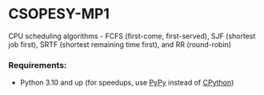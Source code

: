 # CSOPESY-MP1
CPU scheduling algorithms - FCFS (first-come, first-served), SJF (shortest job first), SRTF (shortest remaining time first), and RR (round-robin)

### Requirements:
- Python 3.10 and up (for speedups, use [PyPy](https://www.pypy.org/) instead of [CPython](https://www.python.org/))

